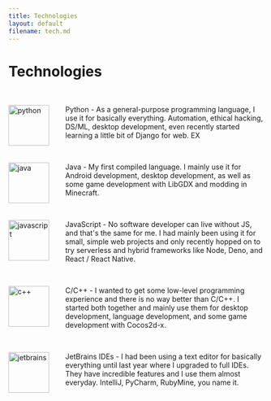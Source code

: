 ```yaml
---
title: Technologies
layout: default
filename: tech.md
--- 
```


# Technologies
<br/>

<div style="margin: 0 auto;">
  <img style="float: left; margin-right:2rem;" src="https://cdn.discordapp.com/attachments/342481673822404608/759281791214551050/python.png" alt="python" width="80"/>
  <p>
    Python - As a general-purpose programming language, I use it for basically everything. Automation, ethical hacking, DS/ML, desktop development, even recently started learning a little bit of Django for web. EX
  </p>
</div>

<br/>

<div style="margin: 0 auto;">
  <img style="float: left; margin-right:2rem;" src="https://cdn.discordapp.com/attachments/342481673822404608/759281788467150858/javabro.png" alt="java" width="80"/>
  <p>
    Java - My first compiled language. I mainly use it for Android development, desktop development, as well as some game development with LibGDX and modding in Minecraft.
  </p>
</div>

<br/>

<div style="margin: 0 auto;">
  <img style="float: left; margin-right:2rem;" src="https://cdn.discordapp.com/attachments/342481673822404608/759281789595549717/javascript.png" alt="javascript" width="80"/>
  <p>
    JavaScript - No software developer can live without JS, and that's the same for me. I had mainly been using it for small, simple web projects and only recently hopped on to try serverless and hybrid frameworks like Node, Deno, and React / React Native.
  </p>
</div>

<br/>

<div style="margin: 0 auto;">
  <img style="float: left; margin-right:2rem;" src="https://cdn.discordapp.com/attachments/342481673822404608/759281784307056641/c2plus.png" alt="c++" width="80"/>
  <p>
    C/C++ - I wanted to get some low-level programming experience and there is no way better than C/C++. I started both together and mainly use them for desktop development, language development, and some game development with Cocos2d-x.
  </p>
</div>

<br/>

<div style="margin: 0 auto;">
  <img style="float: left; margin-right:2rem;" src="https://cdn.discordapp.com/attachments/342481673822404608/759281890233679882/realjet.png" alt="jetbrains" width="80"/>
  <p>
    JetBrains IDEs - I had been using a text editor for basically everything until last year where I upgraded to full IDEs. They have incredible features and I use them almost everyday. IntelliJ, PyCharm, RubyMine, you name it. 
  </p>
</div>
